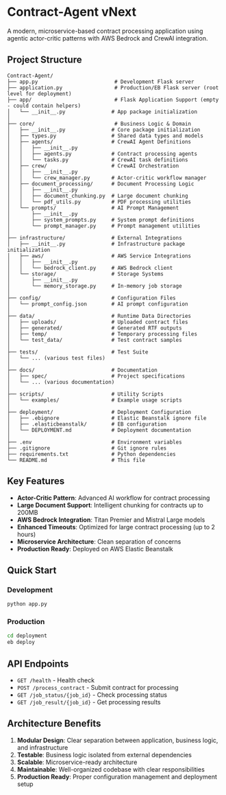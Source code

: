 # Contract-Agent vNext

A modern, microservice-based contract processing application using agentic actor-critic patterns with AWS Bedrock and CrewAI integration.

## Project Structure

```
Contract-Agent/
├── app.py                         # Development Flask server
├── application.py                 # Production/EB Flask server (root level for deployment)
├── app/                           # Flask Application Support (empty - could contain helpers)
│   └── __init__.py               # App package initialization
│
├── core/                          # Business Logic & Domain
│   ├── __init__.py               # Core package initialization
│   ├── types.py                  # Shared data types and models
│   ├── agents/                   # CrewAI Agent Definitions
│   │   ├── __init__.py
│   │   ├── agents.py             # Contract processing agents
│   │   └── tasks.py              # CrewAI task definitions
│   ├── crew/                     # CrewAI Orchestration
│   │   ├── __init__.py
│   │   └── crew_manager.py       # Actor-critic workflow manager
│   ├── document_processing/      # Document Processing Logic
│   │   ├── __init__.py
│   │   ├── document_chunking.py  # Large document chunking
│   │   └── pdf_utils.py          # PDF processing utilities
│   └── prompts/                  # AI Prompt Management
│       ├── __init__.py
│       ├── system_prompts.py     # System prompt definitions
│       └── prompt_manager.py     # Prompt management utilities
│
├── infrastructure/               # External Integrations
│   ├── __init__.py               # Infrastructure package initialization
│   ├── aws/                      # AWS Service Integrations
│   │   ├── __init__.py
│   │   └── bedrock_client.py     # AWS Bedrock client
│   └── storage/                  # Storage Systems
│       ├── __init__.py
│       └── memory_storage.py     # In-memory job storage
│
├── config/                       # Configuration Files
│   └── prompt_config.json        # AI prompt configuration
│
├── data/                         # Runtime Data Directories
│   ├── uploads/                  # Uploaded contract files
│   ├── generated/                # Generated RTF outputs
│   ├── temp/                     # Temporary processing files
│   └── test_data/                # Test contract samples
│
├── tests/                        # Test Suite
│   └── ... (various test files)
│
├── docs/                         # Documentation
│   ├── spec/                     # Project specifications
│   └── ... (various documentation)
│
├── scripts/                      # Utility Scripts
│   └── examples/                 # Example usage scripts
│
├── deployment/                   # Deployment Configuration
│   ├── .ebignore                 # Elastic Beanstalk ignore file
│   ├── .elasticbeanstalk/        # EB configuration
│   └── DEPLOYMENT.md             # Deployment documentation
│
├── .env                          # Environment variables
├── .gitignore                    # Git ignore rules
├── requirements.txt              # Python dependencies
└── README.md                     # This file
```

## Key Features

- **Actor-Critic Pattern**: Advanced AI workflow for contract processing
- **Large Document Support**: Intelligent chunking for contracts up to 200MB
- **AWS Bedrock Integration**: Titan Premier and Mistral Large models
- **Enhanced Timeouts**: Optimized for large contract processing (up to 2 hours)
- **Microservice Architecture**: Clean separation of concerns
- **Production Ready**: Deployed on AWS Elastic Beanstalk

## Quick Start

### Development
```bash
python app.py
```

### Production
```bash
cd deployment
eb deploy
```

## API Endpoints

- `GET /health` - Health check
- `POST /process_contract` - Submit contract for processing
- `GET /job_status/{job_id}` - Check processing status
- `GET /job_result/{job_id}` - Get processing results

## Architecture Benefits

1. **Modular Design**: Clear separation between application, business logic, and infrastructure
2. **Testable**: Business logic isolated from external dependencies
3. **Scalable**: Microservice-ready architecture
4. **Maintainable**: Well-organized codebase with clear responsibilities
5. **Production Ready**: Proper configuration management and deployment setup